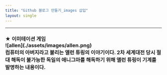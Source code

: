 ```yaml
---
title: "Github 블로그 만들기_images 삽입"
layout: single
---
```


<hr>
<h3> ★ 이미테이션 게임
<br> ![allen](./assets/images/allen.png)
<br> 컴퓨터의 아버지라고 불리는 앨런 튜링의 이야기이다. 2차 세계대전 당시 절대 해독이 불가능한 독일의 애니그마를 해독하기 위해 앨런 튜링이 기계를 발명하는 내용이다.
